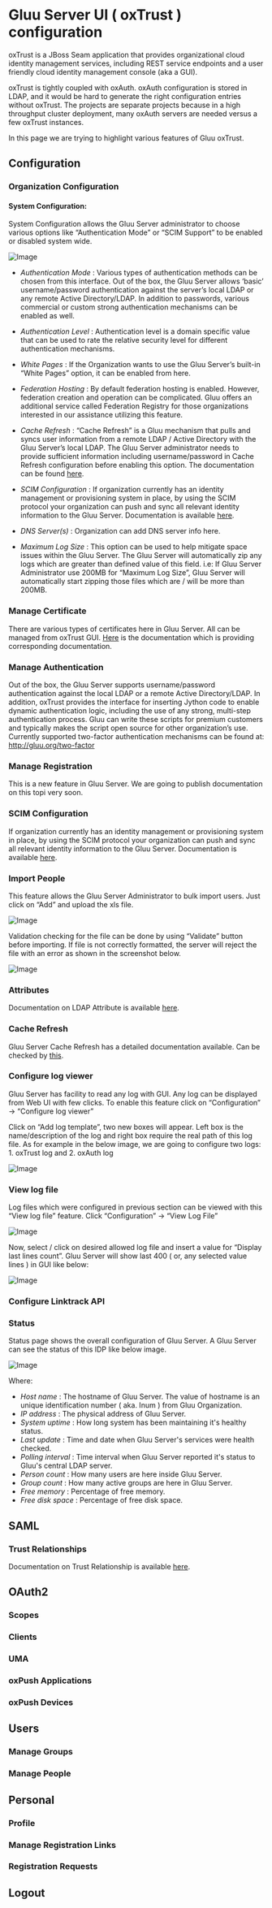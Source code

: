 # Gluu Server UI ( oxTrust ) configuration 

oxTrust is a JBoss Seam application that provides organizational cloud identity
management services, including REST service endpoints and a user friendly cloud
identity management console (aka a GUI). 

oxTrust is tightly coupled with oxAuth. oxAuth configuration is stored in LDAP,
and it would be hard to generate the right configuration entries without
oxTrust. The projects are separate projects because in a high throughput cluster
deployment, many oxAuth servers are needed versus a few oxTrust instances.

In this page we are trying to highlight various features of Gluu oxTrust. 

## Configuration

### Organization Configuration

#### System Configuration:
System Configuration allows the Gluu Server administrator to choose various
options like “Authentication Mode” or “SCIM Support” to be enabled or disabled
system wide.

![Image](https://raw.githubusercontent.com/GluuFederation/docs/master/sources/img/oxTrustConfiguration/Configuration/System_configuration.png?raw=true)

* _Authentication Mode_ : Various types of authentication methods can be chosen from this interface. Out of the box, the Gluu Server allows ‘basic’ username/password authentication against the server’s local LDAP or any remote Active Directory/LDAP. In addition to passwords, various commercial or custom strong authentication mechanisms can be enabled as well.

* _Authentication Level_ : Authentication level is a domain specific value that can be used to rate the relative security level for different authentication mechanisms. 

* _White Pages_ : If the Organization wants to use the Gluu Server’s built-in “White Pages” option, it can be enabled from here.

* _Federation Hosting_ : By default federation hosting is enabled. However, federation creation and operation can be complicated. Gluu offers an additional service called Federation Registry for those organizations interested in our assistance utilizing this feature.

* _Cache Refresh_ : “Cache Refresh” is a Gluu mechanism that pulls and syncs user information from a remote LDAP / Active Directory with the Gluu Server’s local LDAP. The Gluu Server administrator needs to provide sufficient information including username/password in Cache Refresh configuration before enabling this option. The documentation can be found [here](http://www.gluu.org/docs/admin-guide/user-management/ldap-sync/).

* _SCIM Configuration_ : If organization currently has an identity management or provisioning system in place, by using the SCIM protocol your organization can push and sync all relevant identity information to the Gluu Server. Documentation is available [here](http://www.gluu.org/docs/admin-guide/user-management/scim/).

* _DNS Server(s)_ : Organization can add DNS server info here.

* _Maximum Log Size_ : This option can be used to help mitigate space issues within the Gluu Server. The Gluu Server will automatically zip any logs which are greater than defined value of this field. i.e: If Gluu Server Administrator use 200MB for “Maximum Log Size”, Gluu Server will automatically start zipping those files which are / will be more than 200MB.

### Manage Certificate

There are various types of certificates here in Gluu Server. All can be managed
from oxTrust GUI. [Here](http://www.gluu.org/docs/admin-guide/certificates/) is
the documentation which is providing corresponding documentation. 

### Manage Authentication

Out of the box, the Gluu Server supports username/password authentication
against the local LDAP or a remote Active Directory/LDAP. In addition, oxTrust
provides the interface for inserting Jython code to enable dynamic
authentication logic, including the use of any strong, multi-step authentication
process. Gluu can write these scripts for premium customers and typically makes
the script open source for other organization’s use. Currently supported
two-factor authentication mechanisms can be found at: http://gluu.org/two-factor 

### Manage Registration

This is a new feature in Gluu Server. We are going to publish documentation on
this topi very soon. 

### SCIM Configuration

If organization currently has an identity management or provisioning system in
place, by using the SCIM protocol your organization can push and sync all
relevant identity information to the Gluu Server. Documentation is available
[here](http://www.gluu.org/docs/admin-guide/user-management/scim/).

### Import People

This feature allows the Gluu Server Administrator to bulk import users. Just
click on “Add” and upload the xls file. 

![Image](https://raw.githubusercontent.com/GluuFederation/docs/master/sources/img/oxTrustConfiguration/Configuration/Import_people.png?raw=true)

Validation checking for the file can be done by using “Validate” button before
importing. If file is not correctly formatted, the server will reject the file
with an error as shown in the screenshot below. 

![Image](https://raw.githubusercontent.com/GluuFederation/docs/master/sources/img/oxTrustConfiguration/Configuration/Import_people_failed.png?raw=true)


### Attributes

Documentation on LDAP Attribute is available [here](http://www.gluu.org/docs/admin-guide/saml/outbound-saml/#ldap-attributes). 


### Cache Refresh

Gluu Server Cache Refresh has a detailed documentation available. Can be checked
by [this](http://www.gluu.org/docs/admin-guide/user-management/ldap-sync/).


### Configure log viewer

Gluu Server has facility to read any log with GUI. Any log can be displayed from
Web UI with few clicks. To enable this feature click on “Configuration” → “Configure log viewer” 

Click on “Add log template”, two new boxes will appear. Left box is the
name/description of the log and right box require the real path of this log
file. As for example in the below image,  we are going to configure two logs: 1.
oxTrust log and 2. oxAuth log

![Image](https://raw.githubusercontent.com/GluuFederation/docs/master/sources/img/oxTrustConfiguration/Configuration/Configure_Log_Viewer.png?raw=true)

### View log file

Log files which were configured in previous section can be viewed with this
“View log file” feature. Click “Configuration” → “View Log File”

![Image](https://raw.githubusercontent.com/GluuFederation/docs/master/sources/img/oxTrustConfiguration/Configuration/View_Log_file.png?raw=true)

Now, select / click on desired allowed log file and insert a value for “Display
last lines count”. Gluu Server will show last 400 ( or, any selected value lines
) in GUI like below:

![Image](https://raw.githubusercontent.com/GluuFederation/docs/master/sources/img/oxTrustConfiguration/Configuration/View_Log_file_2.png?raw=true)


### Configure Linktrack API


### Status

Status page shows the overall configuration of Gluu Server. A Gluu Server can
see the status of this IDP like below image. 

![Image](https://raw.githubusercontent.com/GluuFederation/docs/master/sources/img/oxTrustConfiguration/Configuration/Status.png?raw=true)

Where:

* _Host name_ : The hostname of Gluu Server. The value of hostname is an unique identification number ( aka. Inum ) from Gluu Organization. 
* _IP address_ : The physical address of Gluu Server. 
* _System uptime_ : How long system has been maintaining it's healthy status. 
* _Last update_ : Time and date when Gluu Server's services were health checked. 
* _Polling interval_ : Time interval when Gluu Server reported it's status to Gluu's central LDAP server. 
* _Person count_ : How many users are here inside Gluu Server. 
* _Group count_ : How many active groups are here in Gluu Server. 
* _Free memory_ : Percentage of free memory. 
* _Free disk space_ : Percentage of free disk space. 

## SAML

### Trust Relationships

Documentation on Trust Relationship is available
[here](http://www.gluu.org/docs/admin-guide/saml/outbound-saml/#saml-trust-relationship). 

## OAuth2

### Scopes

### Clients

### UMA

### oxPush Applications

### oxPush Devices

## Users

### Manage Groups

### Manage People

## Personal

### Profile

### Manage Registration Links

### Registration Requests

## Logout
